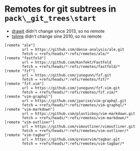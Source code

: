 # Remotes for git subtrees in `pack\_git_trees\start`

- [drawit](https://github.com/vim-scripts/DrawIt) didn't change since 2013, so no remote
- [tslime](https://github.com/jimmyharris/tslime.vim) didn't change sine 2010,
  so no remote

```
[remote "ale"]
        url = https://github.com/dense-analysis/ale.git
        fetch = +refs/heads/*:refs/remotes/ale/*
[remote "fastfold"]
        url = https://github.com/Konfekt/FastFold
        fetch = +refs/heads/*:refs/remotes/fastfold/*
[remote "fzf"]
        url = https://github.com/junegunn/fzf.git
        fetch = +refs/heads/*:refs/remotes/fzf/*
[remote "fzf.vim"]
        url = https://github.com/junegunn/fzf.vim.git
        fetch = +refs/heads/*:refs/remotes/fzf.vim/*
[remote "vim-graphql"]
        url = https://github.com/jparise/vim-graphql.git
        fetch = +refs/heads/*:refs/remotes/vim-graphql/*
[remote "vim-markdown"]
        url = https://github.com/plasticboy/vim-markdown.git
        fetch = +refs/heads/*:refs/remotes/vim-markdown/*
[remote "vim-outliner"]
        url = https://github.com/vimoutliner/vimoutliner.git
        fetch = +refs/heads/*:refs/remotes/vim-outliner/*
[remote "vim-tagbar"]
        url = https://github.com/preservim/tagbar.git
        fetch = +refs/heads/*:refs/remotes/vim-tagbar/*
```
